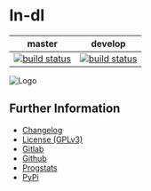# ln-dl

|master|develop|
|:---:|:---:|
|[![build status](https://gitlab.namibsun.net/namibsun/python/ln-dl/badges/master/build.svg)](https://gitlab.namibsun.net/namibsun/python/ln-dl/commits/master)|[![build status](https://gitlab.namibsun.net/namibsun/python/ln-dl/badges/develop/build.svg)](https://gitlab.namibsun.net/namibsun/python/ln-dl/commits/develop)|

![Logo](resources/logo/logo.png)


## Further Information

* [Changelog](CHANGELOG)
* [License (GPLv3)](LICENSE)
* [Gitlab](https://gitlab.namibsun.net/namibsun/python/ln-dl)
* [Github](https://github.com/namboy94/ln-dl)
* [Progstats](https://progstats.namibsun.net/projects/ln-dl)
* [PyPi](https://pypi.org/project/ln-dl)
